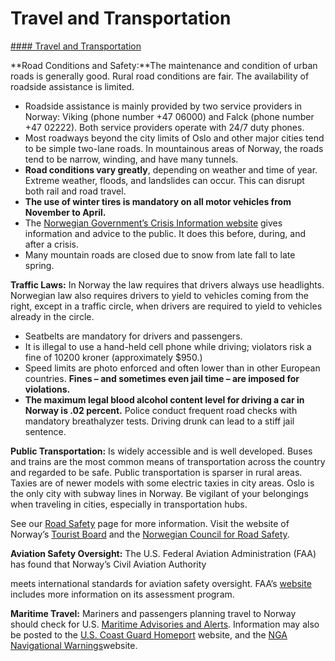 # Travel and Transportation

[#### Travel and Transportation](javascript:void(0); "Travel and Transportation")

**Road Conditions and Safety:**The maintenance and condition of urban roads is generally good. Rural road conditions are fair. The availability of roadside assistance is limited.

* Roadside assistance is mainly provided by two service providers in Norway: Viking (phone number +47 06000) and Falck (phone number +47 02222). Both service providers operate with 24/7 duty phones.
* Most roadways beyond the city limits of Oslo and other major cities tend to be simple two-lane roads. In mountainous areas of Norway, the roads tend to be narrow, winding, and have many tunnels.
* **Road conditions vary greatly**, depending on weather and time of year. Extreme weather, floods, and landslides can occur. This can disrupt both rail and road travel.
* **The use of winter tires is mandatory on all motor vehicles from November to April.**
* The [Norwegian Government’s Crisis Information website](https://www.emergencyalert.no/) gives information and advice to the public. It does this before, during, and after a crisis.
* Many mountain roads are closed due to snow from late fall to late spring.

**Traffic Laws:** In Norway the law requires that drivers always use headlights. Norwegian law also requires drivers to yield to vehicles coming from the right, except in a traffic circle, when drivers are required to yield to vehicles already in the circle.

* Seatbelts are mandatory for drivers and passengers.
* It is illegal to use a hand-held cell phone while driving; violators risk a fine of 10200 kroner (approximately $950.)
* Speed limits are photo enforced and often lower than in other European countries. **Fines – and sometimes even jail time – are imposed for violations.**
* **The maximum legal blood alcohol content level for driving a car in Norway is .02 percent.** Police conduct frequent road checks with mandatory breathalyzer tests. Driving drunk can lead to a stiff jail sentence.

**Public Transportation:** Is widely accessible and is well developed. Buses and trains are the most common means of transportation across the country and regarded to be safe. Public transportation is sparser in rural areas. Taxies are of newer models with some electric taxies in city areas. Oslo is the only city with subway lines in Norway. Be vigilant of your belongings when traveling in cities, especially in transportation hubs.

See our [Road Safety](https://travel.state.gov/content/travel/en/international-travel/before-you-go/driving-and-road-safety.html) page for more information. Visit the website of Norway’s [Tourist Board](https://www.visitnorway.com/plan-your-trip/getting-around/) and the [Norwegian Council for Road Safety](https://www.tryggtrafikk.no/).

**Aviation Safety Oversight:** The U.S. Federal Aviation Administration (FAA) has found that Norway’s Civil Aviation Authority

meets international standards for aviation safety oversight. FAA’s [website](https://www.faa.gov/about/initiatives/iasa) includes more information on its assessment program.

**Maritime Travel:** Mariners and passengers planning travel to Norway should check for U.S. [Maritime Advisories and Alerts](https://www.maritime.dot.gov/msci-advisories). Information may also be posted to the [U.S. Coast Guard Homeport](https://mmcvqr.uscg.mil/missions) website, and the [NGA Navigational Warnings](https://msi.nga.mil/NavWarnings)website.